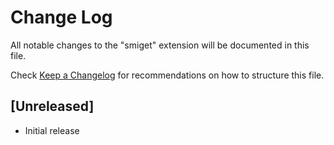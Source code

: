 # Change Log

All notable changes to the "smiget" extension will be documented in this file.

Check [Keep a Changelog](http://keepachangelog.com/) for recommendations on how to structure this file.

## [Unreleased]

- Initial release
